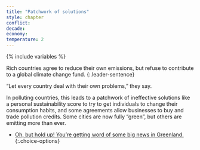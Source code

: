 ```yaml
---
title: "Patchwork of solutions"
style: chapter
conflict: 
decade: 
economy: 
temperature: 2
---
```


{% include variables %}

Rich countries agree to reduce their own emissions, but refuse to contribute to a global climate change fund. 
{:.leader-sentence}

“Let every country deal with their own problems,” they say.

In polluting countries, this leads to a patchwork of ineffective solutions like a personal sustainability score to try to get individuals to change their consumption habits, and some agreements allow businesses to buy and trade pollution credits. Some cities are now fully “green”, but others are emitting more than ever.

- [Oh, but hold up! You’re getting word of some big news in Greenland.](chapter_arctic-extraction.html)
{:.choice-options}
